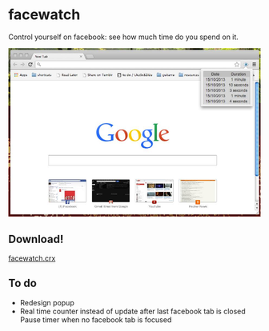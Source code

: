 facewatch
=========
Control yourself on facebook: see how much time do you spend on it.

![example](images/example.jpg)

Download!
---------

[facewatch.crx](https://github.com/martriay/facewatch/raw/master/facewatch.crx)

To do
-----
* Redesign popup
* Real time counter instead of update after last facebook tab is closed
 Pause timer when no facebook tab is focused
